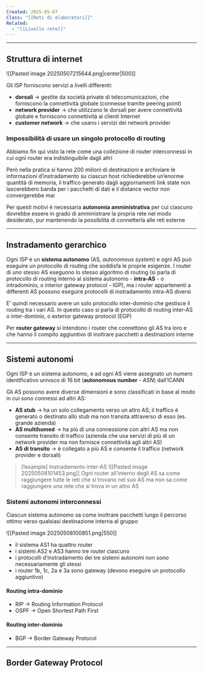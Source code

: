 ```yaml
---
Created: 2025-05-07
Class: "[[Reti di elaboratori]]"
Related:
  - "[[Livello rete]]"
---
```

---
## Struttura di internet
![[Pasted image 20250507215644.png|center|500]]

Gli ISP forniscono servizi a livelli differenti:
- **dorsali** → gestite da società private di telecomunicazioni, che forniscono la connettività globale (connesse tramite peering point)
- **network provider** → che utilizzano le dorsali per avere connettività globale e forniscono connettività ai clienti Internet
- **customer network** → che usano i servizi  dei network provider

### Impossibilità di usare un singolo protocollo di routing
Abbiamo fin qui visto la rete come una collezione di router interconnessi in cui ogni router era indistinguibile dagli altri

Però nella pratica si hanno 200 milioni di destinazioni e archiviare le informazioni d’instradamento su ciascun host richiederebbe un’enorme quantità di memoria, il traffico generato dagli aggiornamenti link state non lascerebbero banda per i pacchetti di dati e il distance vector non convergerebbe mai

Per questi motivi è necessaria **autonomia amministrativa** per cui ciascuno dovrebbe essere in grado di amministrare la propria rete nel modo desiderato, pur mantenendo la possibilità di connetterla alle reti esterne

---
## Instradamento gerarchico
Ogni ISP è un **sistema autonomo** (AS, *autonomous system*) e ogni AS può eseguire un protocollo di routing che soddisfa le proprie esigenze. I router di uno stesso AS eseguono lo stesso algoritmo di routing (si parla di protocollo di routing interno al sistema autonomo - **intra-AS** - o intradominio, o interior gateway protocol - IGP), ma i router appartenenti a differenti AS possono eseguire protocolli di instradamento intra-AS diversi

E’ quindi necessario avere un solo protocollo inter-dominio che gestisce il routing tra i vari AS. In questo caso si parla di protocollo di routing inter-AS o inter-dominio, o exterior gateway protocol (EGP)

Per **router gateway** si intendono i router che connettono gli AS tra loro e che hanno il compito aggiuntivo di inoltrare pacchetti a destinazioni interne

---
## Sistemi autonomi
Ogni ISP è un sistema autonomo, e ad ogni AS viene assegnato un numero identificativo univoco di $16$ bit (**autonomous number** - *ASN*) dall’ICANN

Gli AS possono avere diverse dimensioni e sono classificati in base al modo in cui sono connessi ad altri AS:
- **AS stub** → ha un solo collegamento verso un altro AS; il traffico è generato o destinato allo stub ma non transita attraverso di esso (es. grande azienda)
- **AS multihomed** → ha più di una connessione con altri AS ma non consente transito di traffico (azienda che usa servizi di più di un network provider ma non fornisce connettività agli altri AS)
- **AS di transito** → è collegato a più AS e consente il traffico (network provider e dorsali)

>[!example] Instradamento inter-AS
>![[Pasted image 20250508101453.png]]
>Ogni router all’interno degli AS sa come raggiungere tutte le reti che si trovano nel suo AS ma non sa come raggiungere una rete che si trova in un altro AS

### Sistemi autonomi interconnessi
Ciascun sistema autonomo sa come inoltrare pacchetti lungo il percorso ottimo verso qualsiasi destinazione interna al gruppo

![[Pasted image 20250508100851.png|550]]
- il sistema AS1 ha quattro router
- i sistemi AS2 e AS3 hanno tre router ciascuno
- i protocolli d’instradamento dei tre sistemi autonomi non sono necessariamente gli stessi
- i router 1b, 1c, 2a e 3a sono gateway (devono eseguire un protocollo aggiuntivo)

#### Routing intra-dominio
- RIP → Routing Information Protocol
- OSPF → Open Shortest Path First

#### Routing inter-dominio
- BGP → Border Gateway Protocol

---
## Border Gateway Protocol